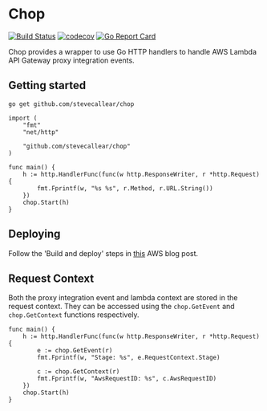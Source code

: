 # Chop
[![Build Status](https://travis-ci.org/stevecallear/chop.svg?branch=master)](https://travis-ci.org/stevecallear/chop)
[![codecov](https://codecov.io/gh/stevecallear/chop/branch/master/graph/badge.svg)](https://codecov.io/gh/stevecallear/chop)
[![Go Report Card](https://goreportcard.com/badge/github.com/stevecallear/chop)](https://goreportcard.com/report/github.com/stevecallear/chop)

Chop provides a wrapper to use Go HTTP handlers to handle AWS Lambda API Gateway proxy integration events.

## Getting started
```
go get github.com/stevecallear/chop
```
```
import (
    "fmt"
    "net/http"

    "github.com/stevecallear/chop"
)

func main() {
    h := http.HandlerFunc(func(w http.ResponseWriter, r *http.Request) {
        fmt.Fprintf(w, "%s %s", r.Method, r.URL.String())
    })
    chop.Start(h)
}
```

## Deploying
Follow the 'Build and deploy' steps in [this](https://aws.amazon.com/blogs/compute/announcing-go-support-for-aws-lambda/) AWS blog post. 

## Request Context
Both the proxy integration event and lambda context are stored in the request context. They can be accessed using the `chop.GetEvent` and `chop.GetContext` functions respectively.

```
func main() {
    h := http.HandlerFunc(func(w http.ResponseWriter, r *http.Request) {
        e := chop.GetEvent(r)
        fmt.Fprintf(w, "Stage: %s", e.RequestContext.Stage)
        
        c := chop.GetContext(r)
        fmt.Fprintf(w, "AwsRequestID: %s", c.AwsRequestID)
    })
    chop.Start(h)
}
```
